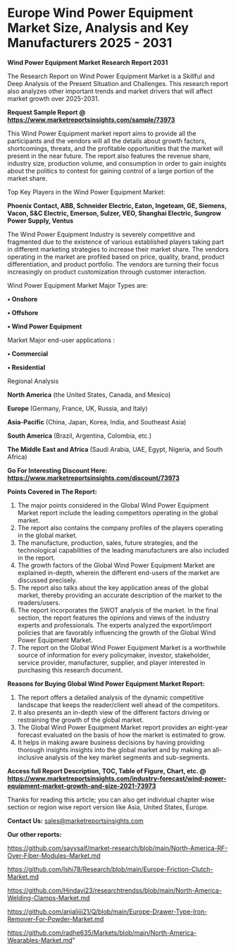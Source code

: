 # Europe Wind Power Equipment Market Size, Analysis and Key Manufacturers 2025 - 2031

<strong>Wind Power Equipment Market Research Report 2031</strong>

The Research Report on Wind Power Equipment Market is a Skillful and Deep Analysis of the Present Situation and Challenges. This research report also analyzes other important trends and market drivers that will affect market growth over 2025-2031.

<strong>Request Sample Report @ <a href=https://www.marketreportsinsights.com/sample/73973>https://www.marketreportsinsights.com/sample/73973</a></strong>

This Wind Power Equipment market report aims to provide all the participants and the vendors will all the details about growth factors, shortcomings, threats, and the profitable opportunities that the market will present in the near future. The report also features the revenue share, industry size, production volume, and consumption in order to gain insights about the politics to contest for gaining control of a large portion of the market share.

Top Key Players in the Wind Power Equipment Market:

<strong>Phoenix Contact, ABB, Schneider Electric, Eaton, Ingeteam, GE, Siemens, Vacon, S&C Electric, Emerson, Sulzer, VEO, Shanghai Electric, Sungrow Power Supply, Ventus</strong>

The Wind Power Equipment Industry is severely competitive and fragmented due to the existence of various established players taking part in different marketing strategies to increase their market share. The vendors operating in the market are profiled based on price, quality, brand, product differentiation, and product portfolio. The vendors are turning their focus increasingly on product customization through customer interaction.

Wind Power Equipment Market Major Types are:

<strong>• Onshore

• Offshore

• Wind Power Equipment</strong>

Market Major end-user applications :

<strong>• Commercial

• Residential</strong>

Regional Analysis

</u><strong><b>North America</b></strong> (the United States, Canada, and Mexico)

<strong><b>Europe </b></strong>(Germany, France, UK, Russia, and Italy)

<strong><b>Asia-Pacific</b></strong> (China, Japan, Korea, India, and Southeast Asia)

<strong><b>South America</b></strong> (Brazil, Argentina, Colombia, etc.)

<strong><b>The Middle East and Africa</b></strong> (Saudi Arabia, UAE, Egypt, Nigeria, and South Africa)

<strong>Go For Interesting Discount Here: <a href=https://www.marketreportsinsights.com/discount/73973>https://www.marketreportsinsights.com/discount/73973</a></strong>

<strong>Points Covered in The Report:</strong>
<ol>
  <li>The major points considered in the Global Wind Power Equipment Market report include the leading competitors operating in the global market.</li>
  <li>The report also contains the company profiles of the players operating in the global market.</li>
  <li>The manufacture, production, sales, future strategies, and the technological capabilities of the leading manufacturers are also included in the report.</li>
  <li>The growth factors of the Global Wind Power Equipment Market are explained in-depth, wherein the different end-users of the market are discussed precisely.</li>
  <li>The report also talks about the key application areas of the global market, thereby providing an accurate description of the market to the readers/users.</li>
  <li>The report incorporates the SWOT analysis of the market. In the final section, the report features the opinions and views of the industry experts and professionals. The experts analyzed the export/import policies that are favorably influencing the growth of the Global Wind Power Equipment Market.</li>
  <li>The report on the Global Wind Power Equipment Market is a worthwhile source of information for every policymaker, investor, stakeholder, service provider, manufacturer, supplier, and player interested in purchasing this research document.</li>
</ol>
<strong>Reasons for Buying Global Wind Power Equipment Market Report:</strong>

<ol>
  <li>The report offers a detailed analysis of the dynamic competitive landscape that keeps the reader/client well ahead of the competitors.</li>
  <li>It also presents an in-depth view of the different factors driving or restraining the growth of the global market.</li>
  <li>The Global Wind Power Equipment Market report provides an eight-year forecast evaluated on the basis of how the market is estimated to grow.</li>
  <li>It helps in making aware business decisions by having providing thorough insights insights into the global market and by making an all-inclusive analysis of the key market segments and sub-segments.</li>
</ol>
<strong>Access full Report Description, TOC, Table of Figure, Chart, etc. @ <a href=https://www.marketreportsinsights.com/industry-forecast/wind-power-equipment-market-growth-and-size-2021-73973>https://www.marketreportsinsights.com/industry-forecast/wind-power-equipment-market-growth-and-size-2021-73973</a></strong>


Thanks for reading this article; you can also get individual chapter wise section or region wise report version like Asia, United States, Europe.

<strong>Contact Us:</strong>
sales@marketreportsinsights.com

<strong>Our other reports:</strong>

<a href=https://github.com/sayysaif/market-research/blob/main/North-America-RF-Over-Fiber-Modules-Market.md>https://github.com/sayysaif/market-research/blob/main/North-America-RF-Over-Fiber-Modules-Market.md</a>

<a href=https://github.com/Ishi78/Research/blob/main/Europe-Friction-Clutch-Market.md>https://github.com/Ishi78/Research/blob/main/Europe-Friction-Clutch-Market.md</a>

<a href=https://github.com/Hindavi23/researchtrendss/blob/main/North-America-Welding-Clamps-Market.md>https://github.com/Hindavi23/researchtrendss/blob/main/North-America-Welding-Clamps-Market.md</a>

<a href=https://github.com/anjaliiii21/Q/blob/main/Europe-Drawer-Type-Iron-Remover-For-Powder-Market.md>https://github.com/anjaliiii21/Q/blob/main/Europe-Drawer-Type-Iron-Remover-For-Powder-Market.md</a>

<a href=https://github.com/radhe635/Markets/blob/main/North-America-Wearables-Market.md>https://github.com/radhe635/Markets/blob/main/North-America-Wearables-Market.md</a>"
